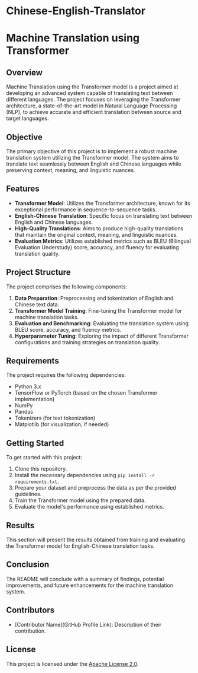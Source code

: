 # Chinese-English-Translator
# Machine Translation using Transformer

## Overview

Machine Translation using the Transformer model is a project aimed at developing an advanced system capable of translating text between different languages. The project focuses on leveraging the Transformer architecture, a state-of-the-art model in Natural Language Processing (NLP), to achieve accurate and efficient translation between source and target languages.

## Objective

The primary objective of this project is to implement a robust machine translation system utilizing the Transformer model. The system aims to translate text seamlessly between English and Chinese languages while preserving context, meaning, and linguistic nuances.

## Features

- **Transformer Model**: Utilizes the Transformer architecture, known for its exceptional performance in sequence-to-sequence tasks.
- **English-Chinese Translation**: Specific focus on translating text between English and Chinese languages.
- **High-Quality Translations**: Aims to produce high-quality translations that maintain the original context, meaning, and linguistic nuances.
- **Evaluation Metrics**: Utilizes established metrics such as BLEU (Bilingual Evaluation Understudy) score, accuracy, and fluency for evaluating translation quality.

## Project Structure

The project comprises the following components:

1. **Data Preparation**: Preprocessing and tokenization of English and Chinese text data.
2. **Transformer Model Training**: Fine-tuning the Transformer model for machine translation tasks.
3. **Evaluation and Benchmarking**: Evaluating the translation system using BLEU score, accuracy, and fluency metrics.
4. **Hyperparameter Tuning**: Exploring the impact of different Transformer configurations and training strategies on translation quality.

## Requirements

The project requires the following dependencies:

- Python 3.x
- TensorFlow or PyTorch (based on the chosen Transformer implementation)
- NumPy
- Pandas
- Tokenizers (for text tokenization)
- Matplotlib (for visualization, if needed)

## Getting Started

To get started with this project:

1. Clone this repository.
2. Install the necessary dependencies using `pip install -r requirements.txt`.
3. Prepare your dataset and preprocess the data as per the provided guidelines.
4. Train the Transformer model using the prepared data.
5. Evaluate the model's performance using established metrics.

## Results

This section will present the results obtained from training and evaluating the Transformer model for English-Chinese translation tasks.

## Conclusion

The README will conclude with a summary of findings, potential improvements, and future enhancements for the machine translation system.

## Contributors

- [Contributor Name](GitHub Profile Link): Description of their contribution.

## License

This project is licensed under the [Apache License 2.0](LICENSE).
